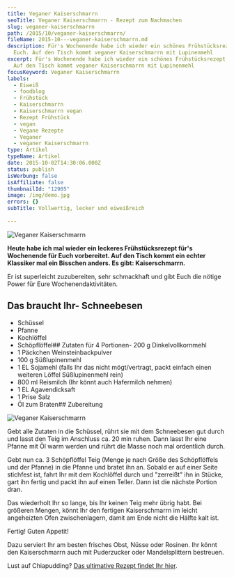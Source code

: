 ```yaml
---
title: Veganer Kaiserschmarrn
seoTitle: Veganer Kaiserschmarrn - Rezept zum Nachmachen
slug: veganer-kaiserschmarrn
path: /2015/10/veganer-kaiserschmarrn/
fileName: 2015-10---veganer-kaiserschmarrn.md
description: Für's Wochenende habe ich wieder ein schönes Frühstücksrezept für
  Euch. Auf den Tisch kommt veganer Kaiserschmarrn mit Lupinenmehl
excerpt: Für's Wochenende habe ich wieder ein schönes Frühstücksrezept für Euch.
  Auf den Tisch kommt veganer Kaiserschmarrn mit Lupinenmehl
focusKeyword: Veganer Kaiserschmarrn
labels:
  - Eiweiß
  - foodblog
  - Frühstück
  - Kaiserschmarrn
  - Kaiserschmarrn vegan
  - Rezept Frühstück
  - vegan
  - Vegane Rezepte
  - Veganer
  - veganer Kaiserschmarrn
type: Artikel
typeName: Artikel
date: 2015-10-02T14:30:06.000Z
status: publish
isWerbung: false
isAffiliate: false
thumbnailId: "12905"
image: /img/demo.jpg
errors: {}
subTitle: Vollwertig, lecker und eiweißreich
  
---
```


![Veganer Kaiserschmarrn](http://cardamonchai.com/wp-content/uploads/2015/09/21835534795_27006697f2_z-1.jpg "Kaiserschmarrn mit frischem Obst")

**Heute habe ich mal wieder ein leckeres Frühstücksrezept für's Wochenende für
Euch vorbereitet. Auf den Tisch kommt ein echter Klassiker mal ein Bisschen
anders. Es gibt: Kaiserschmarrn.**

Er ist superleicht zuzubereiten, sehr schmackhaft und gibt Euch die nötige Power
für Eure Wochenendaktivitäten.

## Das braucht Ihr- Schneebesen

- Schüssel
- Pfanne
- Kochlöffel
- Schöpflöffel## Zutaten für 4 Portionen- 200 g Dinkelvollkornmehl
- 1 Päckchen Weinsteinbackpulver
- 100 g Süßlupinenmehl
- 1 EL Sojamehl (falls Ihr das nicht mögt/vertragt, packt einfach einen weiteren
  Löffel Süßlupinenmehl rein)
- 800 ml Reismilch (Ihr könnt auch Hafermilch nehmen)
- 1 EL Agavendicksaft
- 1 Prise Salz
- Öl zum Braten## Zubereitung

![Veganer Kaiserschmarrn](http://cardamonchai.com/wp-content/uploads/2015/09/21823673392_e1a185d261_z-640x427.jpg "Gebt alle Zutaten in die Schüssel")

Gebt alle Zutaten in die Schüssel, rührt sie mit dem Schneebesen gut durch und
lasst den Teig im Anschluss ca. 20 min ruhen. Dann lasst Ihr eine Pfanne mit Öl
warm werden und rührt die Masse noch mal ordentlich durch.

Gebt nun ca. 3 Schöpflöffel Teig (Menge je nach Größe des Schöpflöffels und der
Pfanne) in die Pfanne und bratet ihn an. Sobald er auf einer Seite stichfest
ist, fahrt Ihr mit dem Kochlöffel durch und "zerreißt" ihn in Stücke, gart ihn
fertig und packt ihn auf einen Teller. Dann ist die nächste Portion dran.

Das wiederholt Ihr so lange, bis Ihr keinen Teig mehr übrig habt. Bei größeren
Mengen, könnt Ihr den fertigen Kaiserschmarrn im leicht angeheizten Ofen
zwischenlagern, damit am Ende nicht die Hälfte kalt ist.

Fertig! Guten Appetit!

Dazu serviert Ihr am besten frisches Obst, Nüsse oder Rosinen. Ihr könnt den
Kaiserschmarrn auch mit Puderzucker oder Mandelsplittern bestreuen.

Lust auf Chiapudding?
[Das ultimative Rezept findet Ihr hier](/2015/02/chiapudding/).

  